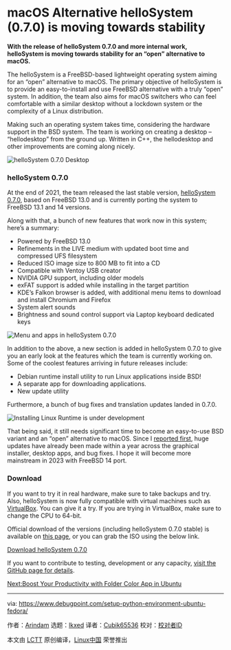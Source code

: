 [#]: subject: "macOS Alternative helloSystem (0.7.0) is moving towards stability"
[#]: via: "https://www.debugpoint.com/setup-python-environment-ubuntu-fedora/"
[#]: author: "Arindam https://www.debugpoint.com/author/admin1/"
[#]: collector: "lkxed"
[#]: translator: "Cubik65536"
[#]: reviewer: " "
[#]: publisher: " "
[#]: url: " "

macOS Alternative helloSystem (0.7.0) is moving towards stability
======

**With the release of helloSystem 0.7.0 and more internal work, helloSystem is moving towards stability for an “open” alternative to macOS.**

The helloSystem is a FreeBSD-based lightweight operating system aiming for an “open” alternative to macOS. The primary objective of helloSystem is to provide an easy-to-install and use FreeBSD alternative with a truly “open” system. In addition, the team also aims for macOS switchers who can feel comfortable with a similar desktop without a lockdown system or the complexity of a Linux distribution.

Making such an operating system takes time, considering the hardware support in the BSD system. The team is working on creating a desktop – “hellodesktop” from the ground up. Written in C++, the hellodesktop and other improvements are coming along nicely.

![helloSystem 0.7.0 Desktop][1]

### helloSystem 0.7.0

At the end of 2021, the team released the last stable version, [helloSystem 0.7.0][2], based on FreeBSD 13.0 and is currently porting the system to FreeBSD 13.1 and 14 versions.

Along with that, a bunch of new features that work now in this system; here’s a summary:

- Powered by FreeBSD 13.0
- Refinements in the LIVE medium with updated boot time and compressed UFS filesystem
- Reduced ISO image size to 800 MB to fit into a CD
- Compatible with Ventoy USB creator
- NVIDIA GPU support, including older models
- exFAT support is added while installing in the target partition
- KDE’s Falkon browser is added, with additional menu items to download and install Chromium and Firefox
- System alert sounds
- Brightness and sound control support via Laptop keyboard dedicated keys

![Menu and apps in helloSystem 0.7.0][3]

In addition to the above, a new section is added in helloSystem 0.7.0 to give you an early look at the features which the team is currently working on. Some of the coolest features arriving in future releases include:

- Debian runtime install utility to run Linux applications inside BSD!
- A separate app for downloading applications.
- New update utility

Furthermore, a bunch of bug fixes and translation updates landed in 0.7.0.

![Installing Linux Runtime is under development][4]

That being said, it still needs significant time to become an easy-to-use BSD variant and an “open” alternative to macOS. Since I [reported first][5], huge updates have already been made within a year across the graphical installer, desktop apps, and bug fixes. I hope it will become more mainstream in 2023 with FreeBSD 14 port.

### Download

If you want to try it in real hardware, make sure to take backups and try. Also, helloSystem is now fully compatible with virtual machines such as [VirtualBox][6]. You can give it a try. If you are trying in VirtualBox, make sure to change the CPU to 64-bit.

Official download of the versions (including helloSystem 0.7.0 stable) is available on [this page][7], or you can grab the ISO using the below link.

[Download helloSystem 0.7.0][8]

If you want to contribute to testing, development or any capacity, [visit the GitHub page for details][9].

[Next:Boost Your Productivity with Folder Color App in Ubuntu][10]

--------------------------------------------------------------------------------

via: https://www.debugpoint.com/setup-python-environment-ubuntu-fedora/

作者：[Arindam][a]
选题：[lkxed][b]
译者：[Cubik65536](https://github.com/Cubik65536)
校对：[校对者ID](https://github.com/校对者ID)

本文由 [LCTT](https://github.com/LCTT/TranslateProject) 原创编译，[Linux中国](https://linux.cn/) 荣誉推出

[a]: https://www.debugpoint.com/author/admin1/
[b]: https://github.com/lkxed
[1]: https://www.debugpoint.com/wp-content/uploads/2022/11/helloSystem-0.7.0-Desktop.jpg
[2]: https://github.com/helloSystem/ISO/releases/tag/r0.7.0
[3]: https://www.debugpoint.com/wp-content/uploads/2022/11/Menu-and-apps-in-helloSystem-0.7.0.jpg
[4]: https://www.debugpoint.com/wp-content/uploads/2022/11/Installing-Linux-Runtime-is-under-development.jpg
[5]: https://www.debugpoint.com/tag/hellosystem
[6]: https://www.debugpoint.com/tag/virtualbox
[7]: https://github.com/helloSystem/ISO/releases
[8]: https://github.com/helloSystem/ISO/releases/download/r0.7.0/hello-0.7.0_0G160-FreeBSD-13.0-amd64.iso
[9]: https://github.com/helloSystem
[10]: https://www.debugpoint.com/folder-colors-in-mate-and-ubuntu/
